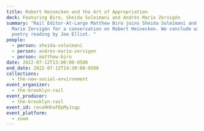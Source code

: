 ```yaml
---
title: Robert Heinecken and the Art of Appropriation
deck: Featuring Biro, Sheida Soleimani and Andrés Mario Zervigón
summary: "Rail Editor-At-Large Matthew Biro joins Sheida Soleimani and Andrés
  Mario Zervigón for a conversation on Robert Heinecken. We conclude with a
  poetry reading by Joe Elliot. "
people:
  - person: sheida-soleimani
  - person: andres-mario-zervigon
  - person: matthew-biro
date: 2022-07-12T13:00:00-0500
end_date: 2022-07-12T14:30:00-0500
collections:
  - the-new-social-environment
event_organizer:
  - the-brooklyn-rail
event_producer:
  - the-brooklyn-rail
event_id: receHHhoFDpMyJsqp
event_platform:
  - zoom
---
```

